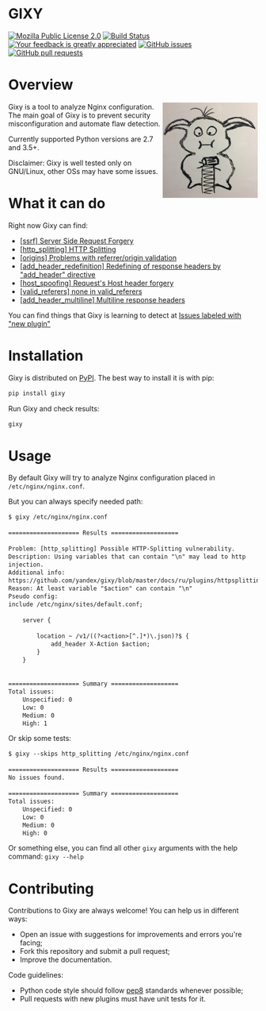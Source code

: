 GIXY
====
[![Mozilla Public License 2.0](https://img.shields.io/github/license/yandex/gixy.svg?style=flat-square)](https://github.com/yandex/gixy/blob/master/LICENSE)
[![Build Status](https://img.shields.io/travis/yandex/gixy.svg?style=flat-square)](https://travis-ci.org/yandex/gixy)
[![Your feedback is greatly appreciated](https://img.shields.io/maintenance/yes/2017.svg?style=flat-square)](https://github.com/yandex/gixy/issues/new)
[![GitHub issues](https://img.shields.io/github/issues/yandex/gixy.svg?style=flat-square)](https://github.com/yandex/gixy/issues)
[![GitHub pull requests](https://img.shields.io/github/issues-pr/yandex/gixy.svg?style=flat-square)](https://github.com/yandex/gixy/pulls)

# Overview
<img align="right" width="192" height="192" src="/docs/logo.png">

Gixy is a tool to analyze Nginx configuration.
The main goal of Gixy is to prevent security misconfiguration and automate flaw detection.

Currently supported Python versions are 2.7 and 3.5+.

Disclaimer: Gixy is well tested only on GNU/Linux, other OSs may have some issues.

# What it can do
Right now Gixy can find:
  * [[ssrf] Server Side Request Forgery](https://github.com/yandex/gixy/blob/master/docs/en/plugins/ssrf.md)
  * [[http_splitting] HTTP Splitting](https://github.com/yandex/gixy/blob/master/docs/en/plugins/httpsplitting.md)
  * [[origins] Problems with referrer/origin validation](https://github.com/yandex/gixy/blob/master/docs/en/plugins/origins.md)
  * [[add_header_redefinition] Redefining of response headers by  "add_header" directive](https://github.com/yandex/gixy/blob/master/docs/en/plugins/addheaderredefinition.md)
  * [[host_spoofing] Request's Host header forgery](https://github.com/yandex/gixy/blob/master/docs/en/plugins/hostspoofing.md)
  * [[valid_referers] none in valid_referers](https://github.com/yandex/gixy/blob/master/docs/en/plugins/validreferers.md)
  * [[add_header_multiline] Multiline response headers](https://github.com/yandex/gixy/blob/master/docs/en/plugins/addheadermultiline.md)

You can find things that Gixy is learning to detect at [Issues labeled with "new plugin"](https://github.com/yandex/gixy/issues?q=is%3Aissue+is%3Aopen+label%3A%22new+plugin%22)

# Installation
Gixy is distributed on [PyPI](https://pypi.python.org/pypi/gixy). The best way to install it is with pip:
```bash
pip install gixy
```

Run Gixy and check results:
```bash
gixy
```

# Usage
By default Gixy will try to analyze Nginx configuration placed in `/etc/nginx/nginx.conf`.

But you can always specify needed path:
```
$ gixy /etc/nginx/nginx.conf

==================== Results ===================

Problem: [http_splitting] Possible HTTP-Splitting vulnerability.
Description: Using variables that can contain "\n" may lead to http injection.
Additional info: https://github.com/yandex/gixy/blob/master/docs/ru/plugins/httpsplitting.md
Reason: At least variable "$action" can contain "\n"
Pseudo config:
include /etc/nginx/sites/default.conf;

	server {

		location ~ /v1/((?<action>[^.]*)\.json)?$ {
			add_header X-Action $action;
		}
	}


==================== Summary ===================
Total issues:
    Unspecified: 0
    Low: 0
    Medium: 0
    High: 1
```

Or skip some tests:
```
$ gixy --skips http_splitting /etc/nginx/nginx.conf

==================== Results ===================
No issues found.

==================== Summary ===================
Total issues:
    Unspecified: 0
    Low: 0
    Medium: 0
    High: 0
```

Or something else, you can find all other `gixy` arguments with the help command: `gixy --help`

# Contributing
Contributions to Gixy are always welcome! You can help us in different ways:
  * Open an issue with suggestions for improvements and errors you're facing;
  * Fork this repository and submit a pull request;
  * Improve the documentation.

Code guidelines:
  * Python code style should follow [pep8](https://www.python.org/dev/peps/pep-0008/) standards whenever possible;
  * Pull requests with new plugins must have unit tests for it.
